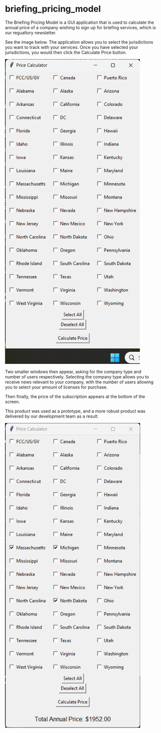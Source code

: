 # briefing_pricing_model

The Briefing Pricing Model is a GUI application that is used to calculate the annual price of a company wishing to sign up for briefing services, which is our regualtory newsletter. 

See the image below. The application allows you to select the jurisdictions you want to track with your services. Once you have selected your jurisdictions, you would then click the Calculate Price button. 

![](Resources/imageone.png)

Two smaller windows then appear, asking for the company type and number of users respectively. Selecting the company type allows you to receive news relevant to your company, with the number of users allowing you to select your amount of licenses for purchase. 

Then finally, the price of the subscription appears at the bottom of the screen. 

This product was used as a prototype, and a more robust product was delivered by our development team as a result.

![](Resources/imagetwo.png)